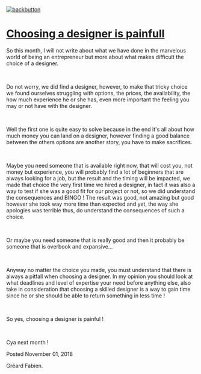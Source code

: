<!doctype html>

<html lang="en">
<title>Choosing a designer is painfull</title>
<meta name="description" content="So this month, I will not write about what we have done in the marvelous world of being an entrepreneur but more about what makes difficult the choice of a designer.">
<link rel="stylesheet" type="text/css" media="all" href="/style.css" >
<link rel="shortcut icon" href="/images/favicon.ico" >
<a class="back-url" href="../">
  <img class="back-button" src="/images/assets/back.svg" alt="backbutton" title="backbutton" />
  <h1>Choosing a designer is painfull</h1>
</a>

<p>
So this month, I will not write about what we have done in the marvelous world of being an entrepreneur but more about what makes difficult the choice of a designer.
</p>
<br>
<p>
Do not worry, we did find a designer, however, to make that tricky choice we found ourselves struggling with options, the prices, the availability, the how much experience he or she has, even more important the feeling you may or not have with the designer.
</p>
<br>
<p>
Well the first one is quite easy to solve because in the end it's all about how much money you can land on a designer, however finding a good balance between the others options are another story, you have to make sacrifices.
</p>
<br>
<p>
Maybe you need someone that is available right now, that will cost you, not money but experience, you will probably find a lot of beginners that are always looking for a job, but the result and the timing will be impacted, we made that choice the very first time we hired a designer, in fact it was also a way to test if she was a good fit for our project or not, so we did understand the consequences and BINGO ! The result was good, not amazing but good however she took way more time than expected and yet, the way she apologies was terrible thus, do understand the consequences of such a choice.
</p>
<br>
<p>
Or maybe you need someone that is really good and then it probably be someone that is overbook and expansive...
</p>
<br>
<p>
Anyway no matter the choice you made, you must understand that there is always a pitfall when choosing a designer. In my opinion you should look at what deadlines and level of expertise your need before anything else, also take in consideration that choosing a skilled designer is a way to gain time since he or she should be able to return something in less time !
</p>
<br>
<p>
So yes, choosing a designer is painful !
</p>
<br>
<p>
Cya next month !
</p>
<div class="post-footer">
  <p>Posted November 01, 2018</p>
  <p>Gréard Fabien.</p>
</div>
<!-- Global site tag (gtag.js) - Google Analytics -->
<script async src="https://www.googletagmanager.com/gtag/js?id=UA-112035252-1"></script>
<script>
  window.dataLayer = window.dataLayer || [];
  function gtag(){dataLayer.push(arguments);}
  gtag('js', new Date());
  gtag('config', 'UA-112035252-1');
</script>
